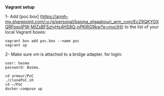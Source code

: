 **Vagrant setup**


1- Add [poc.box] (https://armh-my.sharepoint.com/:u:/g/personal/basma_elgaabouri_arm_com/EcZ9QKYGXQRFpeolPW-MIZsBFSztyHs4HS8Q-nPKlRG9kw?e=mvciHi) to the list of your local Vagrant boxes:

	vagrant box add poc.box --name poc
	vagrant up
	
2- Make sure vm is attached to a bridge adapter.
for login: 

	user: basma
	password: Basma.

	cd armour/PoC
	./clonePoC.sh
	cd ~/PoC
	docker-compose up
